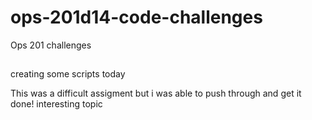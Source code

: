# ops-201d14-code-challenges
Ops 201 challenges

##
creating some scripts today

This was a difficult assigment but i was able to push through and get it done!
interesting topic
